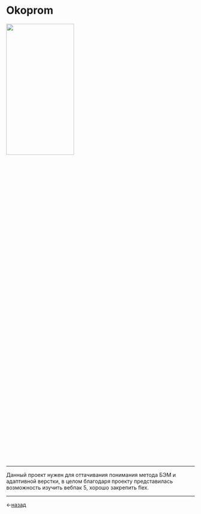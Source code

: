 # Okoprom <a name="title"> </a>

<img width="60%" height="30%" src="https://github.com/Hiagar11/SandBox_Traning/blob/Okoprom/Okoprom.gif">

____

Данный проект нужен для оттачивания понимания метода БЭМ и адаптивной верстки,
в целом благодаря проекту представилась возможность изучить вебпак 5, хорошо закрепить flex.

____


<-[назад](https://github.com/Hiagar11/SandBox_Traning#title)

